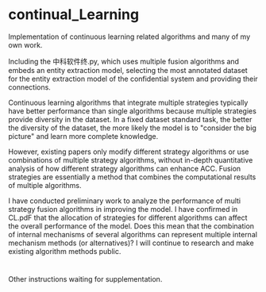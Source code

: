 # continual_Learning

Implementation of continuous learning related algorithms and many of my own work.

Including the 中科软件终.py, which uses multiple fusion algorithms and embeds an entity extraction model, selecting the most annotated dataset for the entity extraction model of the confidential system and providing their connections.

Continuous learning algorithms that integrate multiple strategies typically have better performance than single algorithms because multiple strategies provide diversity in the dataset. In a fixed dataset standard task, the better the diversity of the dataset, the more likely the model is to "consider the big picture" and learn more complete knowledge.

However, existing papers only modify different strategy algorithms or use combinations of multiple strategy algorithms, without in-depth quantitative analysis of how different strategy algorithms can enhance ACC. Fusion strategies are essentially a method that combines the computational results of multiple algorithms.

I have conducted preliminary work to analyze the performance of multi strategy fusion algorithms in improving the model. I have confirmed in CL.pdF that the allocation of strategies for different algorithms can affect the overall performance of the model. Does this mean that the combination of internal mechanisms of several algorithms can represent multiple internal mechanism methods (or alternatives)? I will continue to research and make existing algorithm methods public.
#

Other instructions waiting for supplementation.
